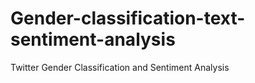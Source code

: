 # Gender-classification-text-sentiment-analysis
Twitter Gender Classification and Sentiment Analysis
